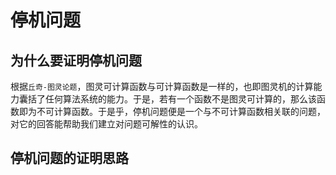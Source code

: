 # 停机问题

## 为什么要证明停机问题

根据`丘奇-图灵论题`，图灵可计算函数与可计算函数是一样的，也即图灵机的计算能力囊括了任何算法系统的能力。于是，若有一个函数不是图灵可计算的，那么该函数即为不可计算函数。于是乎，停机问题便是一个与不可计算函数相关联的问题，对它的回答能帮助我们建立对问题可解性的认识。

## 停机问题的证明思路


